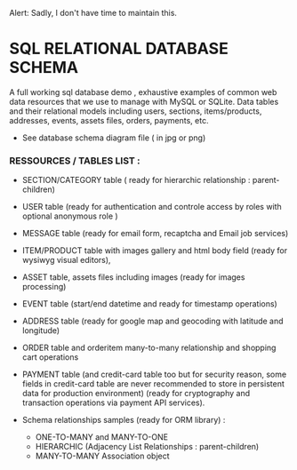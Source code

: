 Alert: Sadly, I don't have time to maintain this.

SQL RELATIONAL DATABASE SCHEMA
========================
A full working sql database demo , exhaustive examples of common web data resources that we use to manage with MySQL or SQLite.
Data tables and their relational models including users, sections, items/products, addresses, events, assets files, orders, payments, etc.
- See database schema diagram file ( in jpg or png)

### RESSOURCES / TABLES LIST : 

- SECTION/CATEGORY table ( ready for hierarchic relationship : parent-children)
- USER table (ready for authentication and controle access by roles with optional anonymous role )
- MESSAGE table (ready for email form, recaptcha and Email job services)
- ITEM/PRODUCT table with images gallery and html body field (ready for wysiwyg visual editors),
- ASSET table, assets files including images (ready for images processing)
- EVENT table (start/end datetime and ready for timestamp operations)
- ADDRESS table (ready for google map and geocoding with latitude and longitude)
- ORDER table and orderitem many-to-many relationship and shopping cart operations
- PAYMENT table (and credit-card table too but for security reason, some fields in credit-card table are never recommended to store in persistent data for production environment)
	(ready for cryptography and transaction operations via payment API services).

- Schema relationships samples (ready for ORM library) :
	- ONE-TO-MANY and MANY-TO-ONE
	- HIERARCHIC (Adjacency List Relationships : parent-children)
	- MANY-TO-MANY Association object
